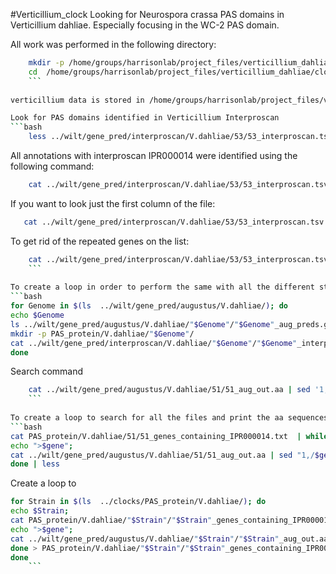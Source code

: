 #Verticillium_clock
Looking for Neurospora crassa PAS domains in Verticillium dahliae. Especially focusing in the WC-2 PAS domain.


All work was performed in the following directory:
```bash
	mkdir -p /home/groups/harrisonlab/project_files/verticillium_dahliae/clocks
	cd  /home/groups/harrisonlab/project_files/verticillium_dahliae/clocks
	```
	
verticillium data is stored in /home/groups/harrisonlab/project_files/verticillium_dahliae/wilt

Look for PAS domains identified in Verticillium Interproscan 
```bash
	less ../wilt/gene_pred/interproscan/V.dahliae/53/53_interproscan.tsv 
```

All annotations with interproscan IPR000014 were identified using the following command:

```bash
	cat ../wilt/gene_pred/interproscan/V.dahliae/53/53_interproscan.tsv | grep 'IPR000014'| less
```
 
 If you want to look just the first column of the file:
 ```bash 
 	cat ../wilt/gene_pred/interproscan/V.dahliae/53/53_interproscan.tsv | grep 'IPR000014'| cut -f1 | less
```

To get rid of the repeated genes on the list:
```bash
	cat ../wilt/gene_pred/interproscan/V.dahliae/53/53_interproscan.tsv | grep 'IPR000014'| cut -f1 | sort | uniq | less
	```
	
To create a loop in order to perform the same with all the different strains of Verticillium
```bash
for Genome in $(ls  ../wilt/gene_pred/augustus/V.dahliae/); do
echo $Genome 
ls ../wilt/gene_pred/augustus/V.dahliae/"$Genome"/"$Genome"_aug_preds.gff
mkdir -p PAS_protein/V.dahliae/"$Genome"/
cat ../wilt/gene_pred/interproscan/V.dahliae/"$Genome"/"$Genome"_interproscan.tsv | grep 'IPR000014'| cut -f1 | sort | uniq > PAS_protein/V.dahliae/"$Genome"/"$Genome"_genes_containing_IPR000014.txt
done
```

Search command 
``` bash
	cat ../wilt/gene_pred/augustus/V.dahliae/51/51_aug_out.aa | sed '1,/g1497.t1/d' | sed '/>/q' | head -n-1 | less
	```
	
To create a loop to search for all the files and print the aa sequences:
```bash 
cat PAS_protein/V.dahliae/51/51_genes_containing_IPR000014.txt  | while read gene; do 
echo ">$gene"; 
cat ../wilt/gene_pred/augustus/V.dahliae/51/51_aug_out.aa | sed "1,/$gene/d" | sed '/>/q' | head -n-1
done | less
```

Create a loop to 
```bash
for Strain in $(ls  ../clocks/PAS_protein/V.dahliae/); do 
echo $Strain;
cat PAS_protein/V.dahliae/"$Strain"/"$Strain"_genes_containing_IPR000014.txt  | while read gene; do 
echo ">$gene"; 
cat ../wilt/gene_pred/augustus/V.dahliae/"$Strain"/"$Strain"_aug_out.aa | sed "1,/$gene/d" | sed '/>/q' | head -n-1
done > PAS_protein/V.dahliae/"$Strain"/"$Strain"_genes_containing_IPR000014.fasta 
done
	```
	

